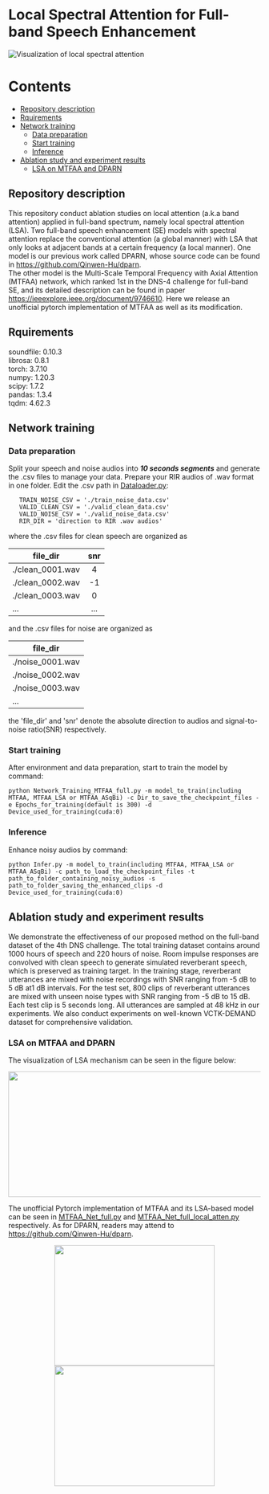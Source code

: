 # Local Spectral Attention for Full-band Speech Enhancement  
![Visualization of local spectral attention](https://user-images.githubusercontent.com/103247057/222057044-e8cdc198-23c2-4fc7-b548-0ec98da8377d.png)

# Contents
- [Repository description](#repository-description)
- [Rquirements](#rquirements)
- [Network training](#network-training)
	- [Data preparation](#data-preparation)
	- [Start training](#start-training)
	- [Inference](#inference)
- [Ablation study and experiment results](#ablation-study-and-experiment-results)
	- [LSA on MTFAA and DPARN](#lsa-on-mtfaa-and-dparn)

## Repository description
This repository conduct ablation studies on local attention (a.k.a band attention) applied in full-band spectrum, namely local spectral attention (LSA). Two full-band speech enhancement (SE) models with spectral attention replace the conventional attention (a global manner) with LSA that only looks at adjacent bands at a certain frequency (a local manner). One model is our previous work called DPARN, whose source code can be found in https://github.com/Qinwen-Hu/dparn.   
The other model is the Multi-Scale Temporal Frequency with Axial Attention (MTFAA) network, which ranked 1st in the DNS-4 challenge for full-band SE, and its detailed description can be found in paper https://ieeexplore.ieee.org/document/9746610. Here we release an unofficial pytorch implementation of MTFAA as well as its modification.  

## Rquirements
soundfile: 0.10.3  
librosa:   0.8.1  
torch:     3.7.10  
numpy:     1.20.3  
scipy:     1.7.2  
pandas:    1.3.4  
tqdm:      4.62.3  

## Network training
### Data preparation
Split your speech and noise audios into ***10 seconds segments*** and generate the .csv files to manage your data. Prepare your RIR audios of .wav format in one folder. Edit the .csv path in [Dataloader.py](https://github.com/ZhongshuHou/LSA/blob/main/Dataloader.py):  
```TRAIN_CLEAN_CSV = './train_clean_data.csv'  
   TRAIN_NOISE_CSV = './train_noise_data.csv'  
   VALID_CLEAN_CSV = './valid_clean_data.csv'  
   VALID_NOISE_CSV = './valid_noise_data.csv'  
   RIR_DIR = 'direction to RIR .wav audios'
```
where the .csv files for clean speech are organized as  

|file_dir|snr|
| ---------- | :-----------:  | 
| ./clean_0001.wav | 4 |
| ./clean_0002.wav | -1 |
| ./clean_0003.wav | 0 |
| ... | ... |

and the .csv files for noise are organized as  

|file_dir|
| ---------- |
| ./noise_0001.wav |
| ./noise_0002.wav |
| ./noise_0003.wav |
| ... |

the 'file_dir' and 'snr' denote the absolute direction to audios and signal-to-noise ratio(SNR) respectively.

### Start training
After environment and data preparation, start to train the model by command:  
```
python Network_Training_MTFAA_full.py -m model_to_train(including MTFAA, MTFAA_LSA or MTFAA_ASqBi) -c Dir_to_save_the_checkpoint_files -e Epochs_for_training(default is 300) -d Device_used_for_training(cuda:0)
```
### Inference
Enhance noisy audios by command:  
```
python Infer.py -m model_to_train(including MTFAA, MTFAA_LSA or MTFAA_ASqBi) -c path_to_load_the_checkpoint_files -t path_to_folder_containing_noisy_audios -s path_to_folder_saving_the_enhanced_clips -d Device_used_for_training(cuda:0)
```
## Ablation study and experiment results
We demonstrate the effectiveness of our proposed method on the full-band dataset of the 4th DNS challenge. The total training dataset contains around 1000 hours of speech and 220 hours of noise. Room impulse responses are convolved with clean speech to generate simulated reverberant speech, which is preserved as training target. In the training stage, reverberant utterances are mixed with noise recordings with SNR ranging from -5 dB to 5 dB at1 dB intervals. For the test set, 800 clips of reverberant utterances are mixed with unseen noise types with SNR ranging from -5 dB to 15 dB. Each test clip is 5 seconds long. All utterances are sampled at 48 kHz in our experiments. We also conduct experiments on well-known VCTK-DEMAND dataset for comprehensive validation.

### LSA on MTFAA and DPARN
The visualization of LSA mechanism can be seen in the figure below:  
<!-- ![LSA](https://user-images.githubusercontent.com/103247057/222067488-191bf69f-238a-4616-96dd-582946f6473c.png) -->
<!-- <img src="https://user-images.githubusercontent.com/103247057/222067488-191bf69f-238a-4616-96dd-582946f6473c.png" width="600" height="300" /> -->
<div align=center><img src="https://user-images.githubusercontent.com/103247057/222067488-191bf69f-238a-4616-96dd-582946f6473c.png" width="600" height="250" /></div>  

The unofficial Pytorch implementation of MTFAA and its LSA-based model can be seen in [MTFAA_Net_full.py](https://github.com/ZhongshuHou/LSA/blob/main/MTFAA_Net_full.py) and [MTFAA_Net_full_local_atten.py](https://github.com/ZhongshuHou/LSA/blob/main/MTFAA_Net_full_local_atten.py) respectively. As for DPARN, readers may attend to https://github.com/Qinwen-Hu/dparn. 
<!-- ![trainloss_dparn](https://user-images.githubusercontent.com/103247057/222072535-ab00598c-448d-47ff-9cf3-77e7da8d302c.jpeg) -->
<!-- ![Validation](https://user-images.githubusercontent.com/103247057/222072910-c3c7730d-b7be-45ca-9591-5706c395f1ad.jpeg) -->
<div align=center><img src="https://user-images.githubusercontent.com/103247057/222072535-ab00598c-448d-47ff-9cf3-77e7da8d302c.jpeg" width="320" height="240" /><img src="https://user-images.githubusercontent.com/103247057/222072910-c3c7730d-b7be-45ca-9591-5706c395f1ad.jpeg" width="320" height="240" /></div>
